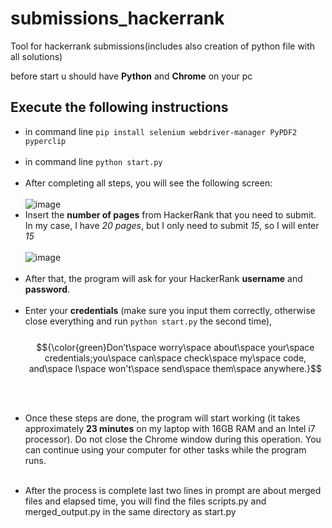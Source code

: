 # submissions_hackerrank
Tool for hackerrank submissions(includes also creation of python file with all solutions)

before start u should have **Python** and **Chrome** on your pc
## Execute the following instructions<br/> 

- in command line ```pip install selenium webdriver-manager PyPDF2 pyperclip```<br/><br/>
- in command line ```python start.py```<br/><br/>
- After completing all steps, you will see the following screen:<br/><br/>
![image](https://github.com/user-attachments/assets/d7aec1bc-1830-4900-ab15-6a147983175b)
- Insert the **number of pages** from HackerRank that you need to submit. In my case, I have _20 pages_, but I only need to submit _15_, so I will enter _15_<br/><br/>
![image](https://github.com/user-attachments/assets/c8b7033d-4dea-4f41-ab62-aa508e0b7647)
<br/><br/>
- After that, the program will ask for your HackerRank **username** and **password**. <br/><br/>
- Enter your **credentials** (make sure you input them correctly, otherwise close everything and run  ```python start.py``` the second time),<br/><br/>
$${\color{green}Don’t\space worry\space about\space your\space credentials;you\space can\space check\space my\space code, and\space I\space won't\space send\space them\space anywhere.}$$

<br/></br>
- Once these steps are done, the program will start working (it takes approximately **23 minutes** on my laptop with 16GB RAM and an Intel i7 processor). Do not close the Chrome window during this operation. You can continue using your computer for other tasks while the program runs.</br></br>

- After the process is complete last two lines in prompt are about merged files and elapsed time, you will find the files scripts.py and merged_output.py in the same directory as start.py

